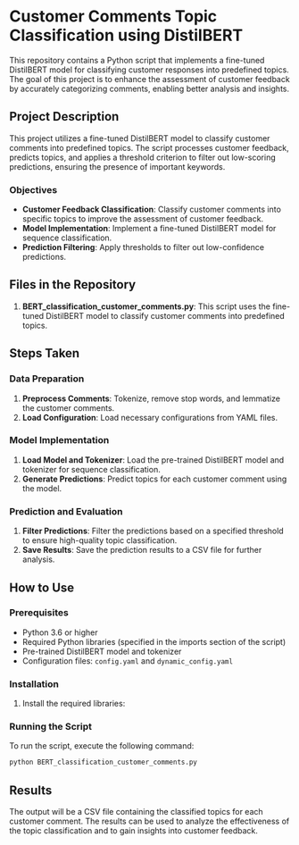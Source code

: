 
# Customer Comments Topic Classification using DistilBERT

This repository contains a Python script that implements a fine-tuned DistilBERT model for classifying customer responses into predefined topics. The goal of this project is to enhance the assessment of customer feedback by accurately categorizing comments, enabling better analysis and insights.

## Project Description

This project utilizes a fine-tuned DistilBERT model to classify customer comments into predefined topics. The script processes customer feedback, predicts topics, and applies a threshold criterion to filter out low-scoring predictions, ensuring the presence of important keywords.

### Objectives

- **Customer Feedback Classification**: Classify customer comments into specific topics to improve the assessment of customer feedback.
- **Model Implementation**: Implement a fine-tuned DistilBERT model for sequence classification.
- **Prediction Filtering**: Apply thresholds to filter out low-confidence predictions.

## Files in the Repository

1. **BERT_classification_customer_comments.py**: This script uses the fine-tuned DistilBERT model to classify customer comments into predefined topics.

## Steps Taken

### Data Preparation

1. **Preprocess Comments**: Tokenize, remove stop words, and lemmatize the customer comments.
2. **Load Configuration**: Load necessary configurations from YAML files.

### Model Implementation

1. **Load Model and Tokenizer**: Load the pre-trained DistilBERT model and tokenizer for sequence classification.
2. **Generate Predictions**: Predict topics for each customer comment using the model.

### Prediction and Evaluation

1. **Filter Predictions**: Filter the predictions based on a specified threshold to ensure high-quality topic classification.
2. **Save Results**: Save the prediction results to a CSV file for further analysis.

## How to Use

### Prerequisites

- Python 3.6 or higher
- Required Python libraries (specified in the imports section of the script)
- Pre-trained DistilBERT model and tokenizer
- Configuration files: `config.yaml` and `dynamic_config.yaml`

### Installation

1. Install the required libraries:


### Running the Script

To run the script, execute the following command:
```bash
python BERT_classification_customer_comments.py
```

## Results

The output will be a CSV file containing the classified topics for each customer comment. The results can be used to analyze the effectiveness of the topic classification and to gain insights into customer feedback.
